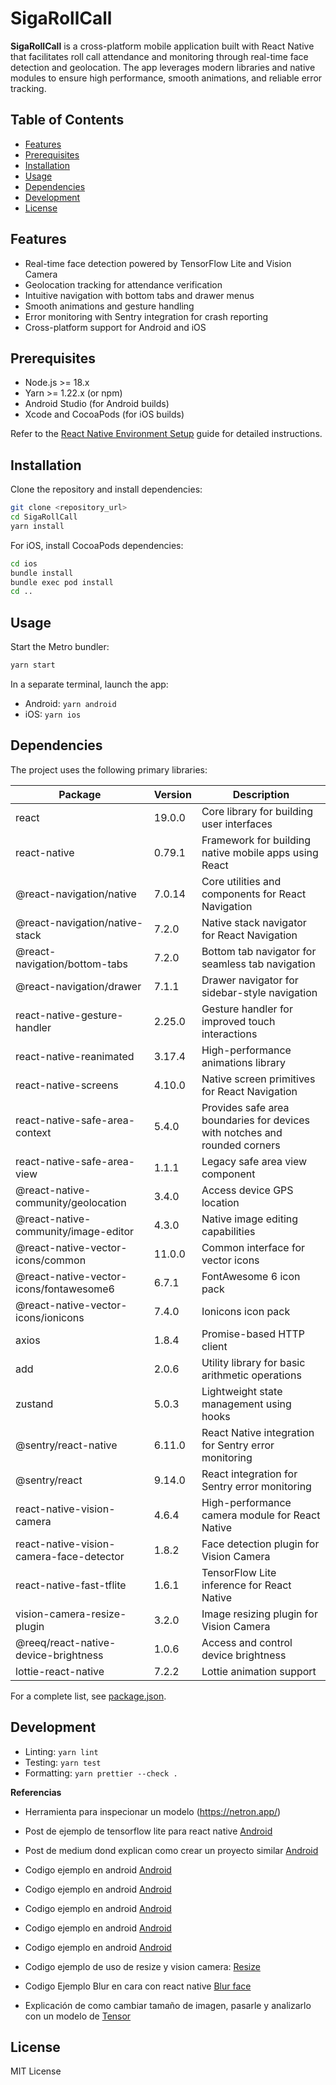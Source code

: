 # SigaRollCall


**SigaRollCall** is a cross-platform mobile application built with React Native that facilitates roll call attendance and monitoring through real-time face detection and geolocation. The app leverages modern libraries and native modules to ensure high performance, smooth animations, and reliable error tracking.

## Table of Contents

- [Features](#features)
- [Prerequisites](#prerequisites)
- [Installation](#installation)
- [Usage](#usage)
- [Dependencies](#dependencies)
- [Development](#development)
- [License](#license)

## Features

- Real-time face detection powered by TensorFlow Lite and Vision Camera
- Geolocation tracking for attendance verification
- Intuitive navigation with bottom tabs and drawer menus
- Smooth animations and gesture handling
- Error monitoring with Sentry integration for crash reporting
- Cross-platform support for Android and iOS

## Prerequisites

- Node.js >= 18.x
- Yarn >= 1.22.x (or npm)
- Android Studio (for Android builds)
- Xcode and CocoaPods (for iOS builds)

Refer to the [React Native Environment Setup](https://reactnative.dev/docs/environment-setup) guide for detailed instructions.

## Installation

Clone the repository and install dependencies:
```sh
git clone <repository_url>
cd SigaRollCall
yarn install
```

For iOS, install CocoaPods dependencies:
```sh
cd ios
bundle install
bundle exec pod install
cd ..
```

## Usage

Start the Metro bundler:
```sh
yarn start
```

In a separate terminal, launch the app:

- Android: `yarn android`
- iOS: `yarn ios`

## Dependencies

The project uses the following primary libraries:

| Package                                   | Version | Description                                                                                       |
|-------------------------------------------|---------|---------------------------------------------------------------------------------------------------|
| react                                     | 19.0.0  | Core library for building user interfaces                                                         |
| react-native                              | 0.79.1  | Framework for building native mobile apps using React                                              |
| @react-navigation/native                 | 7.0.14  | Core utilities and components for React Navigation                                                 |
| @react-navigation/native-stack            | 7.2.0   | Native stack navigator for React Navigation                                                        |
| @react-navigation/bottom-tabs             | 7.2.0   | Bottom tab navigator for seamless tab navigation                                                   |
| @react-navigation/drawer                 | 7.1.1   | Drawer navigator for sidebar-style navigation                                                      |
| react-native-gesture-handler              | 2.25.0  | Gesture handler for improved touch interactions                                                   |
| react-native-reanimated                   | 3.17.4  | High-performance animations library                                                                |
| react-native-screens                      | 4.10.0  | Native screen primitives for React Navigation                                                      |
| react-native-safe-area-context            | 5.4.0   | Provides safe area boundaries for devices with notches and rounded corners                         |
| react-native-safe-area-view               | 1.1.1   | Legacy safe area view component                                                                    |
| @react-native-community/geolocation      | 3.4.0   | Access device GPS location                                                                          |
| @react-native-community/image-editor     | 4.3.0   | Native image editing capabilities                                                                   |
| @react-native-vector-icons/common        | 11.0.0  | Common interface for vector icons                                                                   |
| @react-native-vector-icons/fontawesome6  | 6.7.1   | FontAwesome 6 icon pack                                                                            |
| @react-native-vector-icons/ionicons      | 7.4.0   | Ionicons icon pack                                                                                  |
| axios                                     | 1.8.4   | Promise-based HTTP client                                                                           |
| add                                       | 2.0.6   | Utility library for basic arithmetic operations                                                     |
| zustand                                   | 5.0.3   | Lightweight state management using hooks                                                            |
| @sentry/react-native                     | 6.11.0  | React Native integration for Sentry error monitoring                                                |
| @sentry/react                            | 9.14.0  | React integration for Sentry error monitoring                                                       |
| react-native-vision-camera               | 4.6.4   | High-performance camera module for React Native                                                     |
| react-native-vision-camera-face-detector | 1.8.2   | Face detection plugin for Vision Camera                                                             |
| react-native-fast-tflite                  | 1.6.1   | TensorFlow Lite inference for React Native                                                          |
| vision-camera-resize-plugin               | 3.2.0   | Image resizing plugin for Vision Camera                                                             |
| @reeq/react-native-device-brightness     | 1.0.6   | Access and control device brightness                                                                |
| lottie-react-native                       | 7.2.2   | Lottie animation support                                                                            |

For a complete list, see [package.json](./package.json).

## Development

- Linting: `yarn lint`
- Testing: `yarn test`
- Formatting: `yarn prettier --check .`


**Referencias** 

- Herramienta para inspecionar un modelo (https://netron.app/)

- Post de ejemplo de tensorflow lite para react native [Android](https://mrousavy.com/blog/VisionCamera-Pose-Detection-TFLite)
- Post de medium dond explican como crear un proyecto similar 
[Android](https://proandroiddev.com/building-on-device-face-recognition-in-android-076a40dbaac6#acbe)
- Codigo ejemplo en android [Android](https://github.com/shubham0204/OnDevice-Face-Recognition-Android/tree/main)
- Codigo ejemplo en android [Android](https://github.com/shubham0204/FaceRecognition_With_FaceNet_Android/tree/master?tab=readme-ov-file)
- Codigo ejemplo en android [Android](https://github.com/pillarpond/face-recognizer-android/tree/master?tab=readme-ov-file)
- Codigo ejemplo en android [Android](https://medium.com/@estebanuri/real-time-face-recognition-with-android-tensorflow-lite-14e9c6cc53a5)
- Codigo ejemplo en android [Android](https://github.com/estebanuri/face_recognition?tab=readme-ov-file)
- Codigo ejemplo de uso de resize y vision camera: [Resize](https://github.com/c-goettert/vision-camera-resize-plugin-debug-demo/tree/main)
- Codigo Ejemplo Blur en cara con react native [Blur face](https://github.com/mrousavy/FaceBlurApp)
- Explicación de como cambiar tamaño de imagen, pasarle y analizarlo con un modelo de [Tensor](https://github.com/mrousavy/react-native-fast-tflite/issues/15)




## License
MIT License

